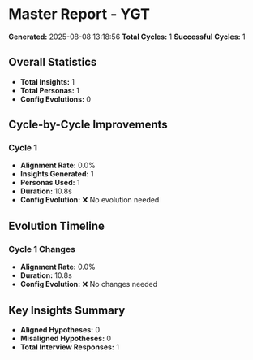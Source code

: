 # Master Report - YGT

**Generated:** 2025-08-08 13:18:56
**Total Cycles:** 1
**Successful Cycles:** 1

## Overall Statistics

- **Total Insights:** 1
- **Total Personas:** 1
- **Config Evolutions:** 0

## Cycle-by-Cycle Improvements

### Cycle 1

- **Alignment Rate:** 0.0%
- **Insights Generated:** 1
- **Personas Used:** 1
- **Duration:** 10.8s
- **Config Evolution:** ❌ No evolution needed

## Evolution Timeline

### Cycle 1 Changes

- **Alignment Rate:** 0.0%
- **Duration:** 10.8s
- **Config Evolution:** ❌ No changes needed

## Key Insights Summary

- **Aligned Hypotheses:** 0
- **Misaligned Hypotheses:** 0
- **Total Interview Responses:** 1

